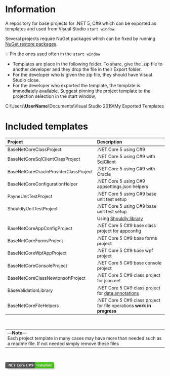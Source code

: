 # Information

A repository for base projects for .NET 5, C#9 which can be exported as templates and used from Visual Studio `start window`.

Several projects require NuGet packages which can be fixed by running [NuGet restore packages](https://docs.microsoft.com/en-us/nuget/consume-packages/package-restore).

:bulb: Pin the ones used often in the `start window`

- Templates are place in the following folder. To share, give the .zip file to another developer and they drop the file in their Export folder.
- For the developer who is given the zip file, they should have Visual Studio close.
- For the developer who exported the template, the template is immediately available. Suggest pinning the project template to the projection selection in the start window,

C:\Users\\**UserName**\\Documents\Visual Studio 2019\My Exported Templates

# Included templates

| Project  |  Description  |
| :---         |  :---  |
| BaseNetCoreClassProject  | .NET Core 5 using C#9   |
| BaseNetCoreSqlClientClassProject  | .NET Core 5 using C#9  with SqlClient |
| BaseNetCoreOracleProviderClassProject  | .NET Core 5 using C#9  with Oracle |
| BaseNetCoreConfigurationHelper  | .NET Core 5 using C#9  appsettings.json helpers |
| PayneUnitTestProject  | .NET Core 5 using C#9  base unit test setup |
| ShouldlyUnitTestProject | .NET Core 5 using C#9  base unit test setup|
|| Using [Shouldly library](https://github.com/shouldly/shouldly/tree/master/documentation) |
| BaseNetCoreAppConfigProject | .NET Core 5 C#9 base class project for appconfig |
| BaseNetCoreFormsProject | .NET Core 5 C#9 base forms project |
| BaseNetCoreWpfAppProject | .NET Core 5 C#9 base wpf project |
| BaseNetCoreConsoleProject | .NET Core 5 C#9 base console project |
| BaseNetCoreClassNewtonsoftProject | .NET Core 5 C#9 class project for json.net |
| BaseValidationLibrary | .NET Core 5 C#9 class project for [data annotations](https://docs.microsoft.com/en-us/aspnet/mvc/overview/older-versions-1/models-data/validation-with-the-data-annotation-validators-cs) |
| BaseNetCoreFileHelpers | .NET Core 5 C#9 class project for file operations **work in progress** |

</br>

<table>
	<tr>
		<td>&mdash;<strong>Note</strong>&mdash;</br>Each project template in many cases may have more than needed such as a readme file. If not needed simply remove these files</td>
	</tr>
</table>

</br>



![image](assets/core_csharp_shield.png)

